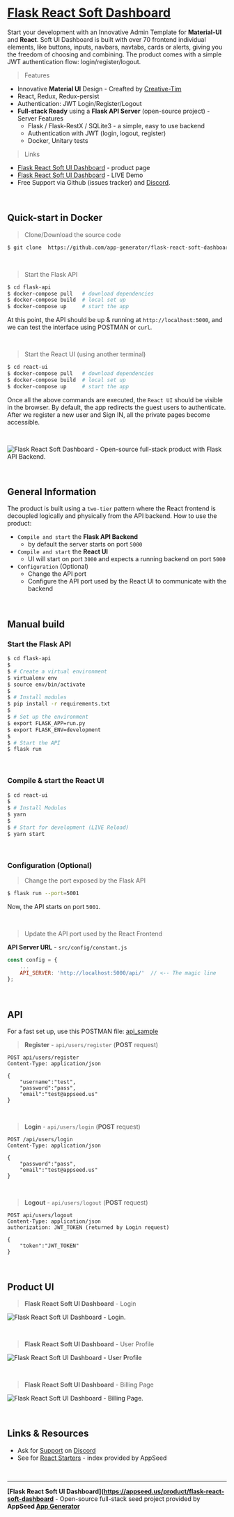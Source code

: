 # [Flask React Soft Dashboard](https://appseed.us/product/flask-react-soft-dashboard)

Start your development with an Innovative Admin Template for **Material-UI** and **React**. Soft UI Dashboard is built with over 70 frontend individual elements, like buttons, inputs, navbars, navtabs, cards or alerts, giving you the freedom of choosing and combining. The product comes with a simple JWT authentication flow: login/register/logout. 

> Features

- Innovative **Material UI** Design - Creafted by [Creative-Tim](https://bit.ly/3fKQZaL)
- React, Redux, Redux-persist
- Authentication: JWT Login/Register/Logout
- **Full-stack Ready** using a **Flask API Server** (open-source project) - Server Features
  - Flask / Flask-RestX / SQLite3 - a simple, easy to use backend
  - Authentication with JWT (login, logout, register)
  - Docker, Unitary tests

> Links

- [Flask React Soft UI Dashboard](https://appseed.us/product/flask-react-soft-dashboard) - product page
- [Flask React Soft UI Dashboard](https://flask-react-soft-dashboard.appseed-srv1.com/authentication/sign-in) - LIVE Demo
- Free Support via Github (issues tracker) and [Discord](https://discord.gg/fZC6hup).

<br />

## Quick-start in Docker

> Clone/Download the source code

```bash
$ git clone  https://github.com/app-generator/flask-react-soft-dashboard.git
```

<br />

> Start the Flask API

```bash
$ cd flask-api
$ docker-compose pull   # download dependencies 
$ docker-compose build  # local set up
$ docker-compose up     # start the app 
```

At this point, the API should be up & running at `http://localhost:5000`, and we can test the interface using POSTMAN or `curl`.

<br />

> Start the React UI (using another terminal)

```bash
$ cd react-ui
$ docker-compose pull   # download dependencies 
$ docker-compose build  # local set up
$ docker-compose up     # start the app 
```

Once all the above commands are executed, the `React UI` should be visible in the browser. By default, the app redirects the guest users to authenticate. 
After we register a new user and Sign IN, all the private pages become accessible. 

<br />

![Flask React Soft Dashboard - Open-source full-stack product with Flask API Backend.](https://user-images.githubusercontent.com/51070104/142403839-1488457d-0ea6-4b18-8f25-d19a9acf101e.gif)

<br >

## General Information

The product is built using a `two-tier` pattern where the React frontend is decoupled logically and physically from the API backend. How to use the product: 

- `Compile and start` the **Flask API Backend**
  - by default the server starts on port `5000`
- `Compile and start` the **React UI**
  - UI will start on port `3000` and expects a running backend on port `5000`
- `Configuration` (Optional)
  - Change the API port
  - Configure the API port used by the React UI to communicate with the backend 

<br />

## Manual build

### Start the Flask API 

```bash
$ cd flask-api
$ 
$ # Create a virtual environment
$ virtualenv env
$ source env/bin/activate
$
$ # Install modules
$ pip install -r requirements.txt
$
$ # Set up the environment
$ export FLASK_APP=run.py
$ export FLASK_ENV=development
$ 
$ # Start the API
$ flask run
```

<br />

### Compile & start the React UI

```bash
$ cd react-ui
$
$ # Install Modules
$ yarn
$
$ # Start for development (LIVE Reload)
$ yarn start 
```

<br />

### Configuration (Optional)

> Change the port exposed by the Flask API

```bash
$ flask run --port=5001
```

Now, the API starts on port `5001`. 

<br />

> Update the API port used by the React Frontend

**API Server URL** - `src/config/constant.js` 

```javascript
const config = {
    ...
    API_SERVER: 'http://localhost:5000/api/'  // <-- The magic line
};
```

<br />

## API

For a fast set up, use this POSTMAN file: [api_sample](https://github.com/app-generator/api-server-unified/blob/main/api.postman_collection.json)

> **Register** - `api/users/register` (**POST** request)

```
POST api/users/register
Content-Type: application/json

{
    "username":"test",
    "password":"pass", 
    "email":"test@appseed.us"
}
```

<br />

> **Login** - `api/users/login` (**POST** request)

```
POST /api/users/login
Content-Type: application/json

{
    "password":"pass", 
    "email":"test@appseed.us"
}
```

<br />

> **Logout** - `api/users/logout` (**POST** request)

```
POST api/users/logout
Content-Type: application/json
authorization: JWT_TOKEN (returned by Login request)

{
    "token":"JWT_TOKEN"
}
```

<br />

## Product UI

> **Flask React Soft UI Dashboard** - Login 

![Flask React Soft UI Dashboard - Login.](https://user-images.githubusercontent.com/51070104/142403942-3a2228e6-c769-4259-8e78-c000056db7c4.png)

<br />

> **Flask React Soft UI Dashboard** - User Profile

![Flask React Soft UI Dashboard - User Profile](https://user-images.githubusercontent.com/51070104/142403992-81e86dc5-4d73-4cca-8a1b-300a0f5475a0.png)

<br />

> **Flask React Soft UI Dashboard** - Billing Page

![Flask React Soft UI Dashboard - Billing Page.](https://user-images.githubusercontent.com/51070104/142404073-68b96008-fb06-4ff5-98cf-c8e3eca636c9.png)

<br />

## Links & Resources

- Ask for [Support](https://appseed.us/support) on [Discord](https://discord.gg/fZC6hup)
- See for [React Starters](https://appseed.us/apps/react) - index provided by AppSeed

<br />

---
**[Flask React Soft UI Dashboard](https://appseed.us/product/flask-react-soft-dashboard** - Open-source full-stack seed project provided by **AppSeed [App Generator](https://appseed.us/)**
